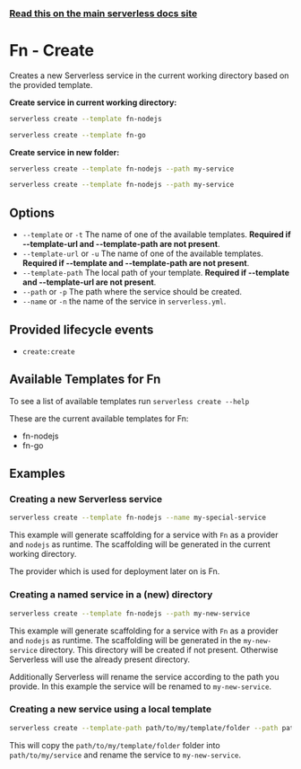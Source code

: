 <!--
title: Serverless Framework Commands - Fn - Create
menuText: create
menuOrder: 1
description: Creates a new Service in your current working directory
layout: Doc
-->

<!-- DOCS-SITE-LINK:START automatically generated  -->

### [Read this on the main serverless docs site](https://www.serverless.com/framework/docs/providers/fn/cli-reference/create)

<!-- DOCS-SITE-LINK:END -->

# Fn - Create

Creates a new Serverless service in the current working directory based on the provided template.

**Create service in current working directory:**

```bash
serverless create --template fn-nodejs
```

```bash
serverless create --template fn-go
```

**Create service in new folder:**

```bash
serverless create --template fn-nodejs --path my-service
```

```bash
serverless create --template fn-nodejs --path my-service
```

## Options

- `--template` or `-t` The name of one of the available templates. **Required if --template-url and --template-path are not present**.
- `--template-url` or `-u` The name of one of the available templates. **Required if --template and --template-path are not present**.
- `--template-path` The local path of your template. **Required if --template and --template-url are not present**.
- `--path` or `-p` The path where the service should be created.
- `--name` or `-n` the name of the service in `serverless.yml`.

## Provided lifecycle events

- `create:create`

## Available Templates for Fn

To see a list of available templates run `serverless create --help`

These are the current available templates for Fn:

- fn-nodejs
- fn-go

## Examples

### Creating a new Serverless service

```bash
serverless create --template fn-nodejs --name my-special-service
```

This example will generate scaffolding for a service with `Fn` as a provider and `nodejs` as runtime. The scaffolding will be generated in the current working directory.

The provider which is used for deployment later on is Fn.

### Creating a named service in a (new) directory

```bash
serverless create --template fn-nodejs --path my-new-service
```

This example will generate scaffolding for a service with `Fn` as a provider and `nodejs` as runtime. The scaffolding will be generated in the `my-new-service` directory. This directory will be created if not present. Otherwise Serverless will use the already present directory.

Additionally Serverless will rename the service according to the path you provide. In this example the service will be renamed to `my-new-service`.

### Creating a new service using a local template

```bash
serverless create --template-path path/to/my/template/folder --path path/to/my/service --name my-new-service
```

This will copy the `path/to/my/template/folder` folder into `path/to/my/service` and rename the service to `my-new-service`.
